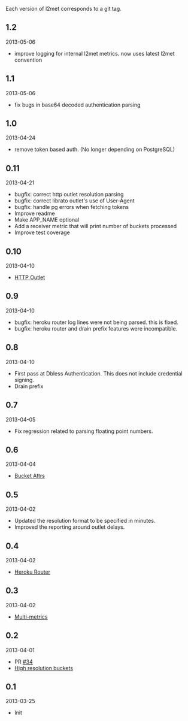Each version of l2met corresponds to a git tag.

## 1.2

2013-05-06

* improve logging for internal l2met metrics. now uses latest l2met convention

## 1.1

2013-05-06

* fix bugs in base64 decoded authentication parsing

## 1.0

2013-04-24

* remove token based auth. (No longer depending on PostgreSQL)

## 0.11

2013-04-21

* bugfix: correct http outlet resolution parsing
* bugfix: correct librato outlet's use of User-Agent
* bugfix: handle pg errors when fetching tokens
* Improve readme
* Make APP_NAME optional
* Add a receiver metric that will print number of buckets processed
* Improve test coverage

## 0.10

2013-04-10

* [HTTP Outlet](https://github.com/ryandotsmith/l2met#http-outlet)

## 0.9

2013-04-10

* bugfix: heroku router log lines were not being parsed. this is fixed.
* bugfix: heroku router and drain prefix features were incompatible.

## 0.8

2013-04-10

* First pass at Dbless Authentication. This does not include credential signing.
* Drain prefix

## 0.7

2013-04-05

* Fix regression related to parsing floating point numbers.

## 0.6

2013-04-04

* [Bucket Attrs](https://github.com/ryandotsmith/l2met#bucket-attrs)

## 0.5

2013-04-02

* Updated the resolution format to be specified in minutes.
* Improved the reporting around outlet delays.

## 0.4

2013-04-02

* [Heroku Router](https://github.com/ryandotsmith/l2met#heroku-router)

## 0.3

2013-04-02

* [Multi-metrics](https://github.com/ryandotsmith/l2met#multi-metrics)

## 0.2

2013-04-01

* PR [#34](https://github.com/ryandotsmith/l2met/pull/34)
* [High resolution buckets](https://github.com/ryandotsmith/l2met#high-resolution-buckets)

## 0.1

2013-03-25

* Init
